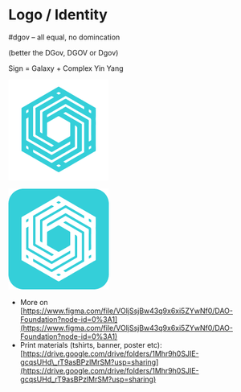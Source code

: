 # Logo / Identity

\#dgov – all equal, no domincation

\(better the DGov, DGOV or Dgov\)

Sign = Galaxy + Complex Yin Yang

![White icon](.gitbook/assets/frame-4-2.png)

![Teal icon](.gitbook/assets/frame-4.1-5.png)

* More on [https://www.figma.com/file/VOljSsjBw43q9x6xi5ZYwNf0/DAO-Foundation?node-id=0%3A1](https://www.figma.com/file/VOljSsjBw43q9x6xi5ZYwNf0/DAO-Foundation?node-id=0%3A1)
* Print materials \(tshirts, banner, poster etc\): [https://drive.google.com/drive/folders/1Mhr9h0SJIE-gcqsUHd\_rT9asBPzlMrSM?usp=sharing](https://drive.google.com/drive/folders/1Mhr9h0SJIE-gcqsUHd_rT9asBPzlMrSM?usp=sharing)

